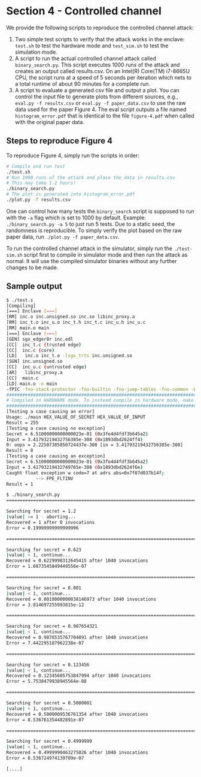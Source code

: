 # Section 4 - Controlled channel

We provide the following scripts to reproduce the controlled channel attack: 

 1. Two simple test scripts to verify that the attack works in the enclave: `test.sh` to test the hardware mode and `test_sim.sh` to test the simulation mode.
 2. A script to run the actual controlled channel attack called `binary_search.py`. This script executes 1000 runs of the attack and creates an output called results.csv. On an Intel(R) Core(TM) i7-8665U CPU, the script runs at a speed of 5 seconds per iteration which nets to a total runtime of about 90 minutes for a complete run.
 3. A script to evaluate a generated csv file and output a plot. You can control the input file to generate plots from different sources, e.g., `eval.py -f results.csv` or `eval.py -f paper_data.csv` to use the raw data used for the paper Figure 4. The eval script outputs a file named `histogram_error.pdf` that is identical to the file `figure-4.pdf` when called with the original paper data.

## Steps to reproduce Figure 4

To reproduce Figure 4, simply run the scripts in order:

```bash
# Compile and run test
./test.sh
# Run 1000 runs of the attack and place the data in results.csv
# This may take 1-2 hours!
./binary_search.py
# The plot is generated into histogram_error.pdf
./plot.py -f results.csv
```

One can control how many tests the `binary_search` script is supposed to run with the `-a` flag which is set to 1000 by default. Example: `./binary_search.py -a 5` to just run 5 tests. Due to a static seed, the randomness is reproducible. To simply verify the plot based on the raw paper data, run `./plot.py -f paper_data.csv`.

To run the controlled channel attack in the simulator, simply run the `./test-sim.sh` script first to compile in simulator mode and then run the attack as normal. It will use the compiled simulator binaries without any further changes to be made.

## Sample output

```bash
$ ./test.s
[Compiling]
[===] Enclave [===]
[RM] inc.o inc.unsigned.so inc.so libinc_proxy.a
[RM] inc_t.o inc_u.o inc_t.h inc_t.c inc_u.h inc_u.c
[RM] main.o main
[===] Enclave [===]
[GEN] sgx_edger8r inc.edl
[CC]  inc_t.c (trusted edge)
[CC]  inc.c (core)
[LD]   inc.o inc_t.o -lsgx_trts inc.unsigned.so
[SGN] inc.unsigned.so
[CC]  inc_u.c (untrusted edge)
[AR]   libinc_proxy.a
[CC]  main.c
[LD] main.o -o main
-fPIC -fno-stack-protector -fno-builtin -fno-jump-tables -fno-common -Wno-attributes -g -D_GNU_SOURCE 
###########################################################################################
# Compiled in HARDWARE mode. To instead compile in hardware mode, make with SGX_MODE=HW #
###########################################################################################
[Testing a case causing an error]
Usage: ./main HEX_VALUE_OF_SECRET HEX_VALUE_OF_INPUT
Result = 255
[Testing a case causing no exception]
Secret = 6.51000000000000023e-01 (0x3fe4d4fdf3b645a2)
Input = 3.41793219432756385e-308 (0x1893dbd2624ff4)
0: oops = 2.22507385850724437e-308 [in = 3.41793219432756385e-308]
Result = 0
[Testing a case causing an exception]
Secret = 6.51000000000000023e-01 (0x3fe4d4fdf3b645a2)
Input = 3.41793219432749765e-308 (0x1893dbd2624f6e)
Caught float exception w code=7 at adrs abs=0x7f87d037b14f;
           --> FPE_FLTINV
Result = 1
```

```bash
$ ./binary_search.py
========================================================================

Searching for secret = 1.2
|value| >= 1 - aborting...
Recovered = 1 after 0 invocations
Error = 0.19999999999999996

========================================================================

Searching for secret = 0.623
|value| < 1, continue...
Recovered = 0.6229998312645415 after 1040 invocations
Error = 1.6873545849449556e-07

========================================================================

Searching for secret = 0.001
|value| < 1, continue...
Recovered = 0.0010000000038146973 after 1040 invocations
Error = 3.814697255993815e-12

========================================================================

Searching for secret = 0.987654321
|value| < 1, continue...
Recovered = 0.9876535767704891 after 1040 invocations
Error = 7.442295107962238e-07

========================================================================

Searching for secret = 0.123456
|value| < 1, continue...
Recovered = 0.12345605753847994 after 1040 invocations
Error = 5.7538479938945564e-08

========================================================================

Searching for secret = 0.5000001
|value| < 1, continue...
Recovered = 0.5000009536761354 after 1040 invocations
Error = 8.536761354482891e-07

========================================================================

Searching for secret = 0.4999999
|value| < 1, continue...
Recovered = 0.4999990463275026 after 1040 invocations
Error = 8.536724974139709e-07

[....]
```
